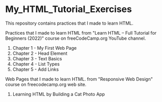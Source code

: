 # My_HTML_Tutorial_Exercises
This repository contains practices that I made to learn HTML.

Practices that I made to learn HTML from "Learn HTML – Full Tutorial for Beginners (2022)" course on freeCodeCamp.org YouTube channel.
  1) Chapter 1 - My First Web Page
  2) Chapter 2 - Head Element
  3) Chapter 3 - Text Basics
  4) Chapter 4 - List Types
  5) Chapter 5 - Add Links

Web Pages that I made to learn HTML. from "Responsive Web Design" course on freecodecamp.org web site.
  1) Learning HTML by Building a Cat Photo App
